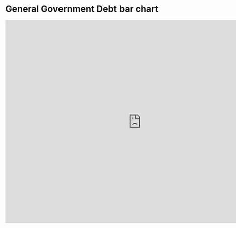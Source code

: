 # General Government Debt bar chart
  <iframe src="https://data.oecd.org/chart/5Pee" width="860" height="645" style="border: 0" mozallowfullscreen="true" webkitallowfullscreen="true" allowfullscreen="true"><a href="https://data.oecd.org/chart/5Pee" target="_blank">OECD Chart: General government debt, Total, % of GDP, Annual, 2015</a></iframe>
